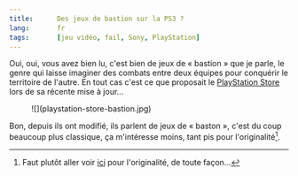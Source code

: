 ```yaml
---
title:      Des jeux de bastion sur la PS3 ?
lang:       fr
tags:       [jeu vidéo, fail, Sony, PlayStation]
---
```


Oui, oui, vous avez bien lu, c'est bien de jeux de « bastion » que je parle, le genre qui laisse imaginer des combats entre deux équipes pour conquérir le territoire de l'autre. En tout cas c'est ce que proposait le [PlayStation Store](http://store.playstation.com/) lors de sa récente mise à jour...

<figure>
  ![](playstation-store-bastion.jpg)
</figure>

Bon, depuis ils ont modifié, ils parlent de jeux de « baston », c'est du coup beaucoup plus classique, ça m'intéresse moins, tant pis pour l'originalité[^1].

[^1]: Faut plutôt aller voir [ici](http://www.nonwii.com/) pour l'originalité, de toute façon...
